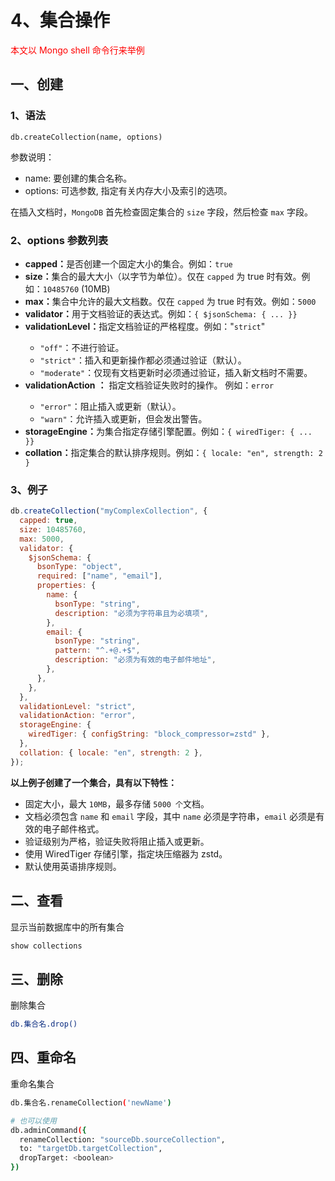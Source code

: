 # 4、集合操作

<font color='red'>本文以 Mongo shell 命令行来举例</font>

## 一、创建

### 1、语法

`db.createCollection(name, options)`

参数说明：

- name: 要创建的集合名称。
- options: 可选参数, 指定有关内存大小及索引的选项。

在插入文档时，`MongoDB` 首先检查固定集合的 `size` 字段，然后检查 `max` 字段。

### 2、options 参数列表

- **capped：**<Badge text="布尔值" />是否创建一个固定大小的集合。例如：`true`
- **size：**<Badge text="数值" />集合的最大大小（以字节为单位）。仅在 `capped` 为 true 时有效。例如：`10485760` (10MB)
- **max：**<Badge text="数值" />集合中允许的最大文档数。仅在 `capped` 为 true 时有效。例如：`5000`
- **validator：**<Badge text="对象" />用于文档验证的表达式。例如：`{ $jsonSchema: { ... }}`
- **validationLevel：**<Badge text="字符串" />指定文档验证的严格程度。例如："`strict`"
  - `"off"`：不进行验证。
  - `"strict"`：插入和更新操作都必须通过验证（默认）。
  - `"moderate"`：仅现有文档更新时必须通过验证，插入新文档时不需要。
- **validationAction**<Badge text="字符串" /> **：** 指定文档验证失败时的操作。 例如：`error`
  - `"error"`：阻止插入或更新（默认）。
  - `"warn"`：允许插入或更新，但会发出警告。
- **storageEngine：**<Badge text="对象" />为集合指定存储引擎配置。例如：`{ wiredTiger: { ... }}`
- **collation：**<Badge text="对象" />指定集合的默认排序规则。例如：`{ locale: "en", strength: 2 }`

### 3、例子

```js
db.createCollection("myComplexCollection", {
  capped: true,
  size: 10485760,
  max: 5000,
  validator: {
    $jsonSchema: {
      bsonType: "object",
      required: ["name", "email"],
      properties: {
        name: {
          bsonType: "string",
          description: "必须为字符串且为必填项",
        },
        email: {
          bsonType: "string",
          pattern: "^.+@.+$",
          description: "必须为有效的电子邮件地址",
        },
      },
    },
  },
  validationLevel: "strict",
  validationAction: "error",
  storageEngine: {
    wiredTiger: { configString: "block_compressor=zstd" },
  },
  collation: { locale: "en", strength: 2 },
});
```

**以上例子创建了一个集合，具有以下特性：**

- 固定大小，最大 `10MB`，最多存储 `5000 个`文档。
- 文档必须包含 `name` 和 `email` 字段，其中 `name` 必须是字符串，`email` 必须是有效的电子邮件格式。
- 验证级别为严格，验证失败将阻止插入或更新。
- 使用 WiredTiger 存储引擎，指定块压缩器为 zstd。
- 默认使用英语排序规则。

## 二、查看

显示当前数据库中的所有集合

```bash
show collections
```

## 三、删除

删除集合

```bash
db.集合名.drop()
```

## 四、重命名

重命名集合

```bash
db.集合名.renameCollection('newName')

# 也可以使用
db.adminCommand({
  renameCollection: "sourceDb.sourceCollection",
  to: "targetDb.targetCollection",
  dropTarget: <boolean>
})
```

<style scope>
.badge {
  margin-left: 5px !important;
  margin-right: 8px !important;
  font-size: 13px !important;
}
</style>
